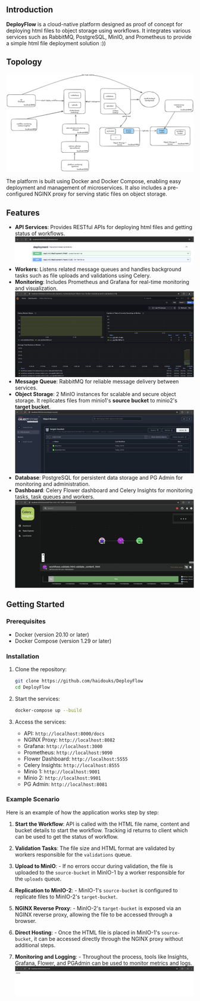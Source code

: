 ## Introduction
**DeployFlow** is a cloud-native platform designed as proof of concept for deploying html files to object storage using workflows. It integrates various services such as RabbitMQ, PostgreSQL, MinIO, and Prometheus to provide a simple html file deployment solution :))

## Topology
![screenshot](docs/topology.png)

The platform is built using Docker and Docker Compose, enabling easy deployment and management of microservices. It also includes a pre-configured NGINX proxy for serving static files on object storage.

## Features
- **API Services**: Provides RESTful APIs for deploying html files and getting status of workflows.
![screenshot](docs/api.png)
- **Workers**: Listens related message queues and handles background tasks such as file uploads and validations using Celery.
- **Monitoring**: Includes Prometheus and Grafana for real-time monitoring and visualization.
![screenshot](docs/grafana.png)
- **Message Queue**: RabbitMQ for reliable message delivery between services.
- **Object Storage**: 2 MinIO instances for scalable and secure object storage. It replicates files from minio1's **source bucket** to minio2's **target bucket**.
![screenshot](docs/minio.png)
- **Database**: PostgreSQL for persistent data storage and PG Admin for monitoring and administration.
- **Dashboard**: Celery Flower dashboard and Celery Insights for monitoring tasks, task queues and workers.
![screenshot](docs/insights.png)

## Getting Started
### Prerequisites
- Docker (version 20.10 or later)
- Docker Compose (version 1.29 or later)

### Installation
1. Clone the repository:
   ```bash
   git clone https://github.com/haidouks/DeployFlow
   cd DeployFlow
   ```

2. Start the services:
   ```bash
   docker-compose up --build
   ```

3. Access the services:
   - API: `http://localhost:8000/docs`
   - NGINX Proxy: `http://localhost:8082`
   - Grafana: `http://localhost:3000`
   - Prometheus: `http://localhost:9090`
   - Flower Dashboard: `http://localhost:5555`
   - Celery Insights: `http://localhost:8555`
   - Minio 1: `http://localhost:9001`
   - Minio 2: `http://localhost:9901`
   - PG Admin: `http://localhost:8081`


### Example Scenario
Here is an example of how the application works step by step:

1. **Start the Workflow**: API is called with the HTML file name, content and bucket details to start the workflow. Tracking id returns to client which can be used to get the status of workflow. 

2. **Validation Tasks**: The file size and HTML format are validated by workers responsible for the `validations` queue.

3. **Upload to MinIO**:   - If no errors occur during validation, the file is uploaded to the `source-bucket` in MinIO-1 by a worker responsible for the `uploads` queue.

4. **Replication to MinIO-2**:   - MinIO-1's `source-bucket` is configured to replicate files to MinIO-2's `target-bucket`.

5. **NGINX Reverse Proxy**:   - MinIO-2's `target-bucket` is exposed via an NGINX reverse proxy, allowing the file to be accessed through a browser.

6. **Direct Hosting**:   - Once the HTML file is placed in MinIO-1's `source-bucket`, it can be accessed directly through the NGINX proxy without additional steps.

7. **Monitoring and Logging**:   - Throughout the process, tools like Insights, Grafana, Flower, and PGAdmin can be used to monitor metrics and logs.
![screenshot](docs/nginx.png)
